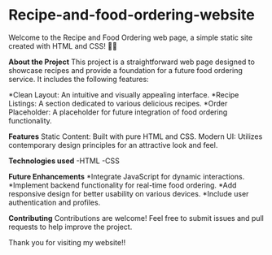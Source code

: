# Recipe-and-food-ordering-website
Welcome to the Recipe and Food Ordering web page, a simple static site created with HTML and CSS! 🍔🍕

**About the Project**
This project is a straightforward web page designed to showcase recipes and provide a foundation for a future food ordering service. It includes the following features:

*Clean Layout: An intuitive and visually appealing interface.
*Recipe Listings: A section dedicated to various delicious recipes.
*Order Placeholder: A placeholder for future integration of food ordering functionality.

**Features**
Static Content: Built with pure HTML and CSS.
Modern UI: Utilizes contemporary design principles for an attractive look and feel.

**Technologies used**
-HTML
-CSS

**Future Enhancements**
*Integrate JavaScript for dynamic interactions.
*Implement backend functionality for real-time food ordering.
*Add responsive design for better usability on various devices.
*Include user authentication and profiles.

**Contributing**
Contributions are welcome! Feel free to submit issues and pull requests to help improve the project.

Thank you for visiting my website!!

